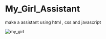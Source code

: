 # My_Girl_Assistant
make a assistant using html , css and javascript

![my_girl](https://github.com/user-attachments/assets/098c00a9-c2ba-4d2c-b32a-2cf7f211cdc9)


